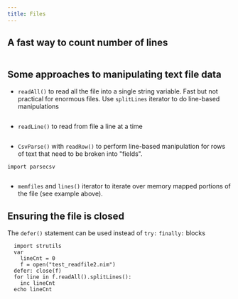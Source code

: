 ```yaml
---
title: Files
---
```


## A fast way to count number of lines

```{.input include=code/files01.nim startLine=1 endLine=9}
```

## Some approaches to manipulating text file data

- `readAll()` to read all the file into a single string variable.  Fast but not practical for enormous files.  Use `splitLines` iterator to do line-based manipulations
```{.input include=code/files02.nim startLine=141 endLine=145}
```
- `readLine()` to read from file a line at a time
```{.input include=code/files02.nim startLine=82 endLine=86}
```
- `CsvParse()` with `readRow()` to perform line-based manipulation for rows of text that need to be broken into "fields".
```
import parsecsv
```
```{.input include=code/files02.nim startLine=107 endLine=115}
```
- `memfiles` and `lines()` iterator to iterate over memory mapped portions of the file (see example above).


## Ensuring the file is closed

The `defer()` statement can be used instead of `try:` `finally:` blocks
```
  import strutils
  var   
    lineCnt = 0
    f = open("test_readfile2.nim")
  defer: close(f)
  for line in f.readAll().splitLines():
    inc lineCnt
  echo lineCnt
```
